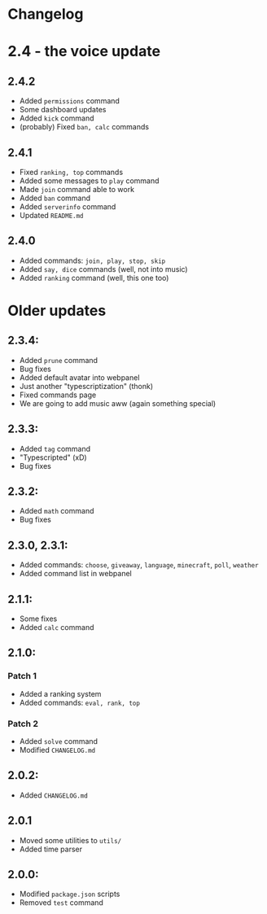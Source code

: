# Changelog

# 2.4 - the voice update
## 2.4.2
- Added `permissions` command
- Some dashboard updates
- Added `kick` command
- (probably) Fixed `ban, calc` commands

## 2.4.1
- Fixed `ranking, top` commands
- Added some messages to `play` command
- Made `join` command able to work
- Added `ban` command
- Added `serverinfo` command
- Updated `README.md`

## 2.4.0
- Added commands: `join, play, stop, skip`
- Added `say, dice` commands (well, not into music)
- Added `ranking` command (well, this one too)

# Older updates
## 2.3.4:
- Added `prune` command
- Bug fixes
- Added default avatar into webpanel
- Just another "typescriptization" (thonk)
- Fixed commands page
- We are going to add music aww (again something special)

## 2.3.3:
- Added `tag` command
- "Typescripted" (xD)
- Bug fixes

## 2.3.2:
- Added `math` command
- Bug fixes

## 2.3.0, 2.3.1:
- Added commands: `choose`, `giveaway`, `language`, `minecraft`, `poll`, `weather`
- Added command list in webpanel

## 2.1.1:
- Some fixes
- Added `calc` command

## 2.1.0:
### Patch 1
- Added a ranking system
- Added commands: `eval, rank, top`
### Patch 2
- Added `solve` command
- Modified `CHANGELOG.md`

## 2.0.2:
- Added `CHANGELOG.md`

## 2.0.1
- Moved some utilities to `utils/`
- Added time parser

## 2.0.0:
- Modified `package.json` scripts
- Removed `test` command
